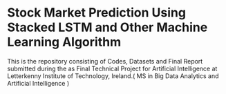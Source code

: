 # Stock Market Prediction Using Stacked LSTM and Other Machine Learning Algorithm

This is the repository consisting of Codes, Datasets and Final Report submitted during the as Final Technical Project for Artificial Intelligence at Letterkenny Institute of Technology, Ireland.( MS in Big Data Analytics and Artificial Intelligence )

